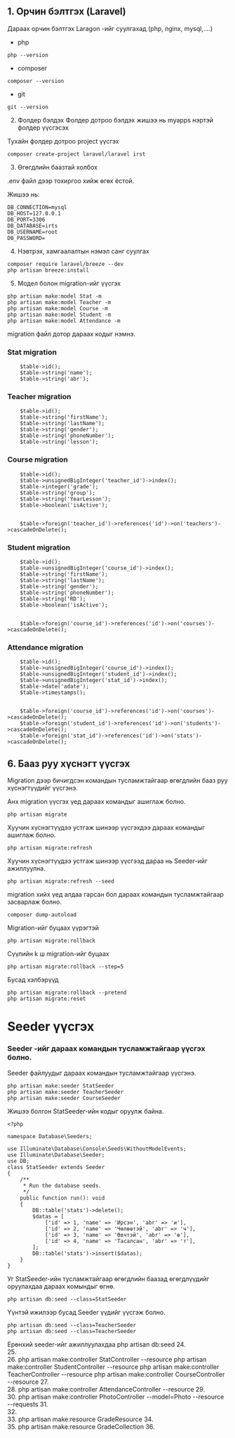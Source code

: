 ## 1. Орчин бэлтгэх (Laravel)

Дараах орчин бэлтгэх
Laragon -ийг суулгахад (php, nginx, mysql,….)

* php

```
php --version
```

* composer

```
composer --version
```

* git 

```
git --version
```
2.	Фолдер бэлдэх
Фолдер дотроо бэлдэх жишээ нь myapps нэртэй фолдер үүсгэсэх

Тухайн фолдер дотроо project үүсгэх

```
composer create-project laravel/laravel irst
```

3.	Өгөгдлийн баазтай холбох

.env файл дээр тохиргоо хийж өгөх ёстой. 

Жишээ нь:

```
DB_CONNECTION=mysql
DB_HOST=127.0.0.1
DB_PORT=3306
DB_DATABASE=irts
DB_USERNAME=root
DB_PASSWORD=
```

4.	Нэвтрэх, хамгаалалтын нэмэл санг суулгах

```
composer require laravel/breeze --dev
php artisan breeze:install
```

5.	Модел болон migration-ийг үүсгэх

```
php artisan make:model Stat -m
php artisan make:model Teacher -m
php artisan make:model Course -m
php artisan make:model Student -m
php artisan make:model Attendance -m
```

migration файл дотор дараах кодыг нэмнэ.


### Stat migration
```
    $table->id();
    $table->string('name');
    $table->string('abr');
```

### Teacher migration
```
    $table->id();
    $table->string('firstName');
    $table->string('lastName');
    $table->string('gender');
    $table->string('phoneNumber');
    $table->string('lesson');
```

### Course migration
```
    $table->id();
    $table->unsignedBigInteger('teacher_id')->index();
    $table->integer('grade');
    $table->string('group');
    $table->string('YearLesson');
    $table->boolean('isActive');
    

    $table->foreign('teacher_id')->references('id')->on('teachers')->cascadeOnDelete();
```


### Student migration
```
    $table->id();
    $table->unsignedBigInteger('course_id')->index();
    $table->string('firstName');
    $table->string('lastName');
    $table->string('gender');
    $table->string('phoneNumber');
    $table->string('RD');
    $table->boolean('isActive');


    $table->foreign('course_id')->references('id')->on('courses')->cascadeOnDelete();
```


### Attendance migration
```
    $table->id();
    $table->unsignedBigInteger('course_id')->index();
    $table->unsignedBigInteger('student_id')->index();
    $table->unsignedBigInteger('stat_id')->index();
    $table->date('adate');
    $table->timestamps();


    $table->foreign('course_id')->references('id')->on('courses')->cascadeOnDelete();
    $table->foreign('student_id')->references('id')->on('students')->cascadeOnDelete();
    $table->foreign('stat_id')->references('id')->on('stats')->cascadeOnDelete();
```


## 6. Бааз руу хүснэгт үүсгэх

Migration дээр бичигдсэн командын тусламжтайгаар өгөгдлийн бааз руу хүснэгтүүдийг үүсгэнэ.

Анх migration үүсгэх үед дараах командыг ашиглаж болно.

```
php artisan migrate
```

Хуучин хүснэгтүүдээ устгаж шинээр үүсгэхдээ дараах командыг ашиглаж болно.

```
php artisan migrate:refresh
```

Хуучин хүснэгтүүдээ устгаж шинээр үүсгээд дараа нь Seeder-ийг ажиллуулна.

```
php artisan migrate:refresh --seed
```

migration хийх үед алдаа гарсан бол дараах командын тусламжтайгаар засварлаж болно.

```
composer dump-autoload
```

Migration-ийг буцаах үүрэгтэй

```
php artisan migrate:rollback
```
Сүүлийн k ш migration-ийг буцаах

```
php artisan migrate:rollback --step=5
```

Бусад хэлбэрүүд

```
php artisan migrate:rollback --pretend
php artisan migrate:reset
```
# Seeder үүсгэх 

### Seeder -ийг дараах командын тусламжтайгаар үүсгэх болно.

Seeder файлуудыг дараах командын тусламжтайгаар үүсгэнэ.

```
php artisan make:seeder StatSeeder
php artisan make:seeder TeacherSeeder
php artisan make:seeder CourseSeeder
```

Жишээ болгон StatSeeder-ийн кодыг оруулж байна.

```
<?php

namespace Database\Seeders;

use Illuminate\Database\Console\Seeds\WithoutModelEvents;
use Illuminate\Database\Seeder;
use DB;
class StatSeeder extends Seeder
{
    /**
     * Run the database seeds.
     */
    public function run(): void
    {
        DB::table('stats')->delete();
        $datas = [
            ['id' => 1, 'name' => 'Ирсэн', 'abr' => 'и'],
            ['id' => 2, 'name' => 'Чөлөөтэй', 'abr' => 'ч'],
            ['id' => 3, 'name' => 'Өвчтэй', 'abr' => 'ө'],
            ['id' => 4, 'name' => 'Тасалсан', 'abr' => 'т'],
        ];
        DB::table('stats')->insert($datas);
    }
}

```


Уг StatSeeder-ийн тусламжтайгаар өгөгдлийн баазад өгөгдлүүдийг оруулахдаа дараах комындыг өгнө.

```
php artisan db:seed --class=StatSeeder
```

Үүнтэй ижилээр бусад Seeder үүдийг үүсгэж болно.


```
php artisan db:seed --class=TeacherSeeder
php artisan db:seed --class=TeacherSeeder
```

Ерөнхий seeder-ийг ажиллуулахдаа
php artisan db:seed
24.	 
25.	 
26.	php artisan make:controller StatController --resource
php artisan make:controller StudentController --resource
php artisan make:controller TeacherController --resource
php artisan make:controller CourseController --resource
27.	 
28.	php artisan make:controller AttendanceController --resource
29.	 
30.	
php artisan make:controller PhotoController --model=Photo --resource --requests
31.	 
32.	 
33.	php artisan make:resource GradeResource
34.	 
35.	php artisan make:resource GradeCollection
36.	
